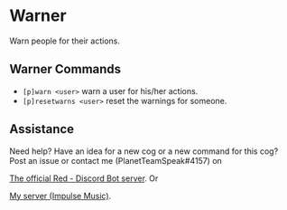 # Warner
Warn people for their actions.

## Warner Commands
- `[p]warn <user>` warn a user for his/her actions.
- `[p]resetwarns <user>` reset the warnings for someone.

## Assistance
Need help? Have an idea for a new cog or a new command for this cog?
Post an issue or contact me (PlanetTeamSpeak#4157) on 

[The official Red - Discord Bot server](https://discord.gg/geqnqEP). Or

[My server (Impulse Music)](https://discord.gg/tzsmCyk).

